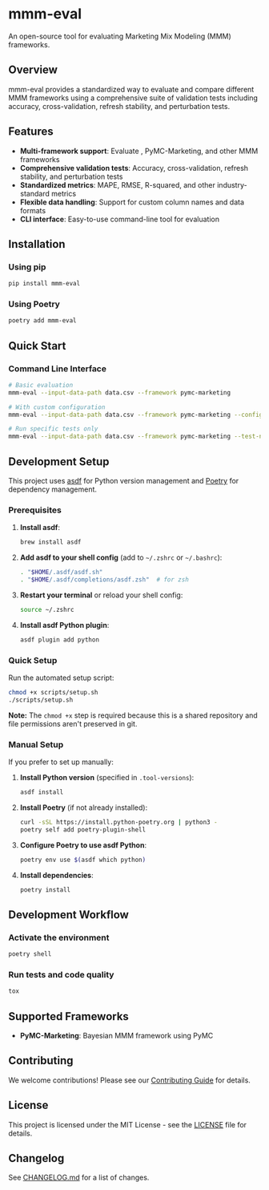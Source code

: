 # mmm-eval

An open-source tool for evaluating Marketing Mix Modeling (MMM) frameworks.

## Overview

mmm-eval provides a standardized way to evaluate and compare different MMM frameworks using a comprehensive suite of validation tests including accuracy, cross-validation, refresh stability, and perturbation tests.

## Features

- **Multi-framework support**: Evaluate , PyMC-Marketing, and other MMM frameworks
- **Comprehensive validation tests**: Accuracy, cross-validation, refresh stability, and perturbation tests
- **Standardized metrics**: MAPE, RMSE, R-squared, and other industry-standard metrics
- **Flexible data handling**: Support for custom column names and data formats
- **CLI interface**: Easy-to-use command-line tool for evaluation

## Installation

### Using pip

```bash
pip install mmm-eval
```

### Using Poetry

```bash
poetry add mmm-eval
```

## Quick Start

### Command Line Interface

```bash
# Basic evaluation
mmm-eval --input-data-path data.csv --framework pymc-marketing

# With custom configuration
mmm-eval --input-data-path data.csv --framework pymc-marketing --config-path config.json --output-path results/

# Run specific tests only
mmm-eval --input-data-path data.csv --framework pymc-marketing --test-names accuracy cross_validation
```


## Development Setup

This project uses [asdf](https://asdf-vm.com/) for Python version management and [Poetry](https://python-poetry.org/) for dependency management.

### Prerequisites

1. **Install asdf**:
   ```bash
   brew install asdf
   ```

2. **Add asdf to your shell config** (add to `~/.zshrc` or `~/.bashrc`):
   ```bash
   . "$HOME/.asdf/asdf.sh"
   . "$HOME/.asdf/completions/asdf.zsh"  # for zsh
   ```

3. **Restart your terminal** or reload your shell config:
   ```bash
   source ~/.zshrc
   ```

4. **Install asdf Python plugin**:
   ```bash
   asdf plugin add python
   ```

### Quick Setup

Run the automated setup script:

```bash
chmod +x scripts/setup.sh
./scripts/setup.sh
```

**Note:** The `chmod +x` step is required because this is a shared repository and file permissions aren't preserved in git.

### Manual Setup

If you prefer to set up manually:

1. **Install Python version** (specified in `.tool-versions`):
   ```bash
   asdf install
   ```

2. **Install Poetry** (if not already installed):
   ```bash
   curl -sSL https://install.python-poetry.org | python3 -
   poetry self add poetry-plugin-shell
   ```

3. **Configure Poetry to use asdf Python**:
   ```bash
   poetry env use $(asdf which python)
   ```

4. **Install dependencies**:
   ```bash
   poetry install
   ```

## Development Workflow

### Activate the environment

```bash
poetry shell
```

### Run tests and code quality

```bash
tox
```


## Supported Frameworks

- **PyMC-Marketing**: Bayesian MMM framework using PyMC

## Contributing

We welcome contributions! Please see our [Contributing Guide](CONTRIBUTING.md) for details.

## License

This project is licensed under the MIT License - see the [LICENSE](LICENSE) file for details.

## Changelog

See [CHANGELOG.md](CHANGELOG.md) for a list of changes.
